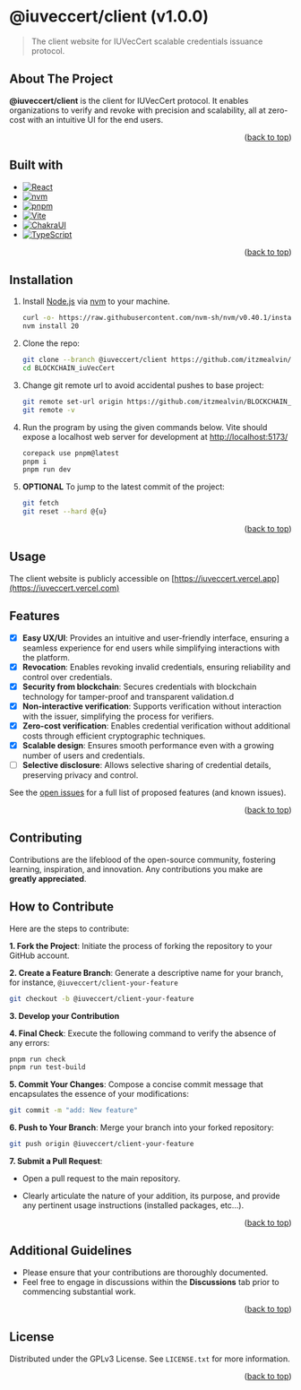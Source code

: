 # @iuveccert/client (v1.0.0)

> The client website for IUVecCert scalable credentials issuance protocol.

<a id="readme-top"></a>

<!-- ABOUT THE PROJECT -->

## About The Project

**@iuveccert/client** is the client for IUVecCert protocol. It enables
organizations to verify and revoke with precision and scalability, all at
zero-cost with an intuitive UI for the end users.

<p align="right">(<a href="#readme-top" target="_blank" rel="noopener noreferrer">back to top</a>)</p>

## Built with

- [![React][React.js]][React-url]
- [![nvm][nvm]][nvm-url]
- [![pnpm][pnpm]][pnpm-url]
- [![Vite][Vite]][Vite-url]
- [![ChakraUI][ChakraUI]][ChakraUI-url]
- [![TypeScript][TypeScript]][TypeScript-url]

<p align="right">(<a href="#readme-top" target="_blank" rel="noopener noreferrer">back to top</a>)</p>

<!-- INSTALLATION -->

## Installation

1. Install [Node.js](https://nodejs.org/en) via
   [nvm](https://github.com/nvm-sh/nvm) to your machine.

   ```bash
   curl -o- https://raw.githubusercontent.com/nvm-sh/nvm/v0.40.1/install.sh | bash
   nvm install 20
   ```

2. Clone the repo:
   ```bash
   git clone --branch @iuveccert/client https://github.com/itzmealvin/BLOCKCHAIN_iuVecCert.git
   cd BLOCKCHAIN_iuVecCert
   ```
3. Change git remote url to avoid accidental pushes to base project:
   ```bash
   git remote set-url origin https://github.com/itzmealvin/BLOCKCHAIN_iuVecCert.git
   git remote -v
   ```
4. Run the program by using the given commands below. Vite should expose a
   localhost web server for development at
   [http://localhost:5173/](http://localhost:5173/)

   ```bash
   corepack use pnpm@latest
   pnpm i
   pnpm run dev
   ```

5. **OPTIONAL** To jump to the latest commit of the project:
   ```bash
   git fetch
   git reset --hard @{u}
   ```

<p align="right">(<a href="#readme-top" target="_blank" rel="noopener noreferrer">back to top</a>)</p>

<!-- USAGE -->

## Usage

The client website is publicly accessible on
[https://iuveccert.vercel.app](https://iuveccert.vercel.com)

<!-- FEATURES -->

## Features

- [x] **Easy UX/UI**: Provides an intuitive and user-friendly interface,
      ensuring a seamless experience for end users while simplifying
      interactions with the platform.
- [x] **Revocation**: Enables revoking invalid credentials, ensuring reliability
      and control over credentials.
- [x] **Security from blockchain**: Secures credentials with blockchain
      technology for tamper-proof and transparent validation.d
- [x] **Non-interactive verification**: Supports verification without
      interaction with the issuer, simplifying the process for verifiers.
- [x] **Zero-cost verification**: Enables credential verification without
      additional costs through efficient cryptographic techniques.
- [x] **Scalable design**: Ensures smooth performance even with a growing number
      of users and credentials.
- [ ] **Selective disclosure**: Allows selective sharing of credential details,
      preserving privacy and control.

See the [open issues](https://github.com/itzmealvin/BLOCKCHAIN_iuVecCert/issues)
for a full list of proposed features (and known issues).

<p align="right">(<a href="#readme-top" target="_blank" rel="noopener noreferrer">back to top</a>)</p>

<!-- CONTRIBUTING -->

## Contributing

Contributions are the lifeblood of the open-source community, fostering
learning, inspiration, and innovation. Any contributions you make are **greatly
appreciated**.

## How to Contribute

Here are the steps to contribute:

**1. Fork the Project**: Initiate the process of forking the repository to your
GitHub account.

**2. Create a Feature Branch**: Generate a descriptive name for your branch, for
instance, `@iuveccert/client-your-feature`

```bash
git checkout -b @iuveccert/client-your-feature
```

**3. Develop your Contribution**

**4. Final Check**: Execute the following command to verify the absence of any
errors:

```bash
pnpm run check
pnpm run test-build
```

**5. Commit Your Changes**: Compose a concise commit message that encapsulates
the essence of your modifications:

```bash
git commit -m "add: New feature"
```

**6. Push to Your Branch**: Merge your branch into your forked repository:

```bash
git push origin @iuveccert/client-your-feature
```

**7. Submit a Pull Request**:

- Open a pull request to the main repository.
- Clearly articulate the nature of your addition, its purpose, and provide any
  pertinent usage instructions (installed packages, etc…).

  <p align="right">(<a href="#readme-top" target="_blank" rel="noopener noreferrer">back to top</a>)</p>

## Additional Guidelines

- Please ensure that your contributions are thoroughly documented.
- Feel free to engage in discussions within the **Discussions** tab prior to
  commencing substantial work.

<p align="right">(<a href="#readme-top" target="_blank" rel="noopener noreferrer">back to top</a>)</p>

## License

Distributed under the GPLv3 License. See `LICENSE.txt` for more information.

<p align="right">(<a href="#readme-top" target="_blank" rel="noopener noreferrer">back to top</a>)</p>

<!-- MARKDOWN LINKS & IMAGES -->
<!-- https://www.markdownguide.org/basic-syntax/#reference-style-links -->

[TypeScript]: https://img.shields.io/badge/typescript-000000?style=for-the-badge&logo=typescript&logoColor=white
[TypeScript-url]: https://www.typescriptlang.org/
[React.js]: https://img.shields.io/badge/React-000000?style=for-the-badge&logo=react&logoColor=white
[React-url]: https://reactjs.org/
[Vite]: https://img.shields.io/badge/Vite-000000?style=for-the-badge&logo=vite&logoColor=white
[Vite-url]: https://vite.dev/
[ChakraUI]: https://img.shields.io/badge/chakraui-000000?style=for-the-badge&logo=chakraui&logoColor=white
[ChakraUI-url]: https://www.chakra-ui.com/
[nvm]: https://img.shields.io/badge/nvm-000000?style=for-the-badge&logo=nvm&logoColor=white
[nvm-url]: https://github.com/nvm-sh/nvm
[pnpm]: https://img.shields.io/badge/pnpm-000000?style=for-the-badge&logo=pnpm&logoColor=white
[pnpm-url]: https://pnpm.io/
